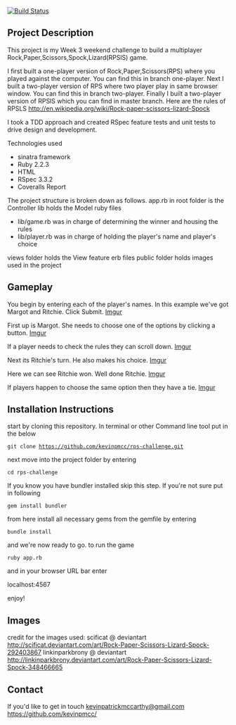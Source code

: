 [![Build Status](https://travis-ci.org/kevinpmcc/rps-challenge.svg?branch=master)](https://travis-ci.org/kevinpmcc/rps-challenge)

Project Description
----------
This project is my Week 3 weekend challenge to build a multiplayer Rock,Paper,Scissors,Spock,Lizard(RPSlS) game.

I first built a one-player version of Rock,Paper,Scissors(RPS) where you played against the computer. You can find this in branch one-player.
Next I built a two-player version of RPS where two player play in same browser window. You can find this in branch two-player.
Finally I built a two-player version of RPSlS which you can find in master branch. Here are the rules of RPSLS http://en.wikipedia.org/wiki/Rock-paper-scissors-lizard-Spock

I took a TDD approach and created RSpec feature tests and unit tests to drive design and development.

Technologies used
* sinatra framework
* Ruby 2.2.3
* HTML
* RSpec 3.3.2
* Coveralls Report



The project structure is broken down as follows.
app.rb in root folder is the Controller
lib holds the Model ruby files
  * lib/game.rb was in charge of determining the winner and housing the rules
  * lib/player.rb was in charge of holding the player's name and player's choice

views folder holds the View feature erb files
public folder holds images used in the project


Gameplay
-----------
You begin by entering each of the player's names. In this example we've got Margot and Ritchie. Click Submit.
[Imgur](http://i.imgur.com/5WFdeGq.png)

First up is Margot. She needs to choose one of the options by clicking a button.
[Imgur](http://i.imgur.com/CsGScMx.png)

If a player needs to check the rules they can scroll down.
[Imgur](http://i.imgur.com/s7uHb5G.png)

Next its Ritchie's turn. He also makes his choice.
[Imgur](http://i.imgur.com/R8jXAGx.png)

Here we can see Ritchie won. Well done Ritchie.
[Imgur](http://i.imgur.com/ZovExrq.png)

If players happen to choose the same option then they have a tie.
[Imgur](http://i.imgur.com/pLipns3.png)


Installation Instructions
-------
start by cloning this repository. In terminal or other Command line tool put in the below

<code>git clone https://github.com/kevinpmcc/rps-challenge.git</code>

next move into the project folder by entering

<code>cd rps-challenge</code>

If you know you have bundler installed skip this step. If you're not sure put in following

<code>gem install bundler</code>

from here install all necessary gems from the gemfile by entering

<code>bundle install</code>

and we're now ready to go. to run the game

<code>ruby app.rb</code>

and in your browser URL bar enter

localhost:4567

enjoy!


Images
----
credit for the images used:
scificat @ deviantart http://scificat.deviantart.com/art/Rock-Paper-Scissors-Lizard-Spock-292403867
linkinparkbrony @ deviantart http://linkinparkbrony.deviantart.com/art/Rock-Paper-Scissors-Lizard-Spock-348466665

Contact
-----------
If you'd like to get in touch
kevinpatrickmccarthy@gmail.com
https://github.com/kevinpmcc/


